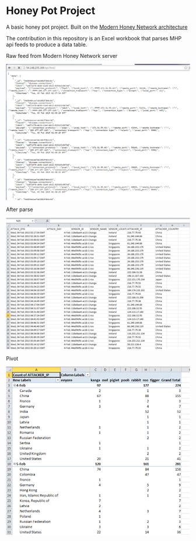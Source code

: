 # Honey Pot Project
A basic honey pot project.  Built on the [Modern Honey Network architecture](http://threatstream.github.io/mhn/)

The contribution in this repository is an Excel workbook that parses MHP api feeds to produce a data table.


Raw feed from Modern Honey Network server

![Before](before.png)

After parse

![Before](parsed.png)

Pivot

![Pivot](pivot.png)
